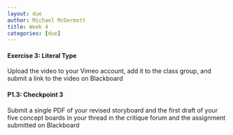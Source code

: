 ```yaml
---
layout: due
author: Michael McDermott
title: Week 4
categories: [due]
---
```

#### Exercise 3: Literal Type

Upload the video to your Vimeo account, add it to the class group, and submit a link to the video on Blackboard

#### P1.3: Checkpoint 3

Submit a single PDF of your revised storyboard and the first draft of your five concept boards in your thread in the critique forum and the assignment submitted on Blackboard 
